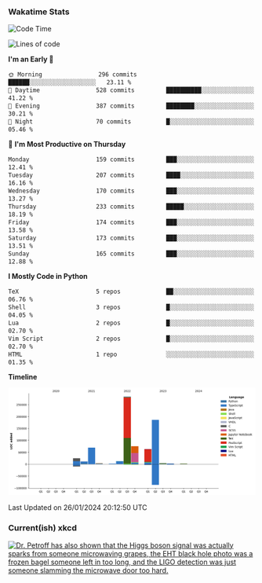 ### Wakatime Stats
<!--START_SECTION:waka-->
![Code Time](http://img.shields.io/badge/Code%20Time-2%2C311%20hrs%2052%20mins-blue)

![Lines of code](https://img.shields.io/badge/From%20Hello%20World%20I%27ve%20Written-737.3%20thousand%20lines%20of%20code-blue)

**I'm an Early 🐤** 

```text
🌞 Morning                296 commits         ██████░░░░░░░░░░░░░░░░░░░   23.11 % 
🌆 Daytime                528 commits         ██████████░░░░░░░░░░░░░░░   41.22 % 
🌃 Evening                387 commits         ████████░░░░░░░░░░░░░░░░░   30.21 % 
🌙 Night                  70 commits          █░░░░░░░░░░░░░░░░░░░░░░░░   05.46 % 
```
📅 **I'm Most Productive on Thursday** 

```text
Monday                   159 commits         ███░░░░░░░░░░░░░░░░░░░░░░   12.41 % 
Tuesday                  207 commits         ████░░░░░░░░░░░░░░░░░░░░░   16.16 % 
Wednesday                170 commits         ███░░░░░░░░░░░░░░░░░░░░░░   13.27 % 
Thursday                 233 commits         █████░░░░░░░░░░░░░░░░░░░░   18.19 % 
Friday                   174 commits         ███░░░░░░░░░░░░░░░░░░░░░░   13.58 % 
Saturday                 173 commits         ███░░░░░░░░░░░░░░░░░░░░░░   13.51 % 
Sunday                   165 commits         ███░░░░░░░░░░░░░░░░░░░░░░   12.88 % 
```


**I Mostly Code in Python** 

```text
TeX                      5 repos             ██░░░░░░░░░░░░░░░░░░░░░░░   06.76 % 
Shell                    3 repos             █░░░░░░░░░░░░░░░░░░░░░░░░   04.05 % 
Lua                      2 repos             █░░░░░░░░░░░░░░░░░░░░░░░░   02.70 % 
Vim Script               2 repos             █░░░░░░░░░░░░░░░░░░░░░░░░   02.70 % 
HTML                     1 repo              ░░░░░░░░░░░░░░░░░░░░░░░░░   01.35 % 
```



**Timeline**

![Lines of Code chart](https://raw.githubusercontent.com/joshuajeschek/joshuajeschek/main/assets/bar_graph.png)


 Last Updated on 26/01/2024 20:12:50 UTC
<!--END_SECTION:waka-->

### Current(ish) xkcd
<a id="xkcd-a" title="Dr. Petroff has also shown that the Higgs boson signal was actually sparks from someone microwaving grapes, the EHT black hole photo was a frozen bagel someone left in too long, and the LIGO detection was just someone slamming the microwave door too hard." href="https://www.xkcd.com" target="_blank">
        <img align="center" id="xkcd-img" src="https://imgs.xkcd.com/comics/fast_radio_bursts.png" alt="Dr. Petroff has also shown that the Higgs boson signal was actually sparks from someone microwaving grapes, the EHT black hole photo was a frozen bagel someone left in too long, and the LIGO detection was just someone slamming the microwave door too hard." height=300 />
</a>
